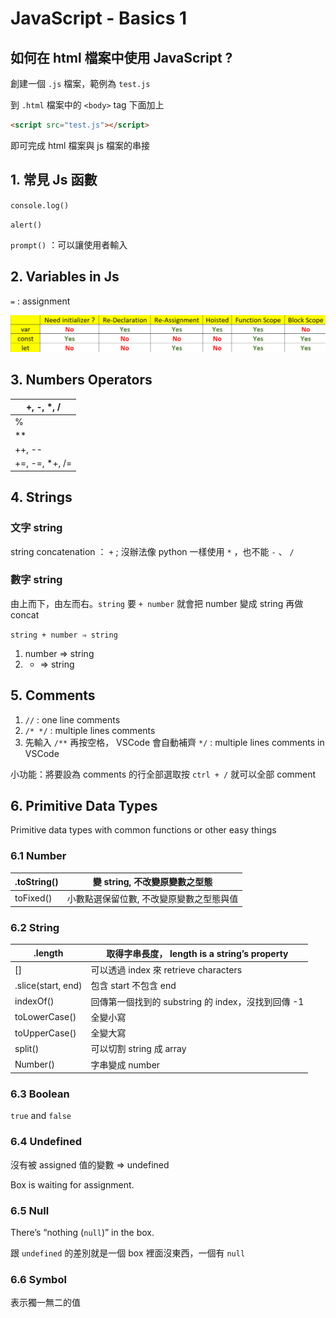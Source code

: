 # JavaScript - Basics 1

## 如何在 html 檔案中使用 JavaScript ?

創建一個 `.js` 檔案，範例為 `test.js`

到 `.html` 檔案中的 `<body>` tag 下面加上

```html
<script src="test.js"></script>
```

即可完成 html 檔案與 js 檔案的串接

## 1. 常見 Js 函數

`console.log()`

`alert()`

`prompt()` ：可以讓使用者輸入

## 2. Variables in Js

`=` : assignment

![variables.png](https://github.com/xxrjun/2022-Web-Develop/blob/main/notes/javascript/JavaScript/JavaScript%20-%20Basics%201/variables.png)

## 3. Numbers Operators

| +, -, \*, /     |
| --------------- |
| %               |
| \*\*            |
| ++, --          |
| +=, -=, \*+, /= |

## 4. Strings

### 文字 string

string concatenation ： `+` ; 沒辦法像 python 一樣使用 `*` ，也不能 `-` 、 `/`

### 數字 string

由上而下，由左而右。`string` 要 `+ number` 就會把 number 變成 string 再做 concat

`string + number ⇒ string`

1. number ⇒ string
2. - ⇒ string

## 5. Comments

1. `//` : one line comments
2. `/* */` : multiple lines comments
3. 先輸入 `/**` 再按空格， VSCode 會自動補齊 `*/` : multiple lines comments in VSCode

小功能：將要設為 comments 的行全部選取按 `ctrl + /` 就可以全部 comment

## 6. Primitive Data Types

Primitive data types with common functions or other easy things

### 6.1 Number

| .toString() | 變 string, 不改變原變數之型態            |
| ----------- | ---------------------------------------- |
| toFixed()   | 小數點選保留位數, 不改變原變數之型態與值 |

### 6.2 String

| .length            | 取得字串長度， length is a string’s property       |
| ------------------ | -------------------------------------------------- |
| []                 | 可以透過 index 來 retrieve characters              |
| .slice(start, end) | 包含 start 不包含 end                              |
| indexOf()          | 回傳第一個找到的 substring 的 index，沒找到回傳 -1 |
| toLowerCase()      | 全變小寫                                           |
| toUpperCase()      | 全變大寫                                           |
| split()            | 可以切割 string 成 array                           |
| Number()           | 字串變成 number                                    |

### 6.3 Boolean

`true` and `false`

### 6.4 Undefined

沒有被 assigned 值的變數 ⇒ undefined

Box is waiting for assignment.

### 6.5 Null

There’s “nothing (`null`)” in the box.

跟 `undefined` 的差別就是一個 box 裡面沒東西，一個有 `null`

### 6.6 Symbol

表示獨一無二的值
